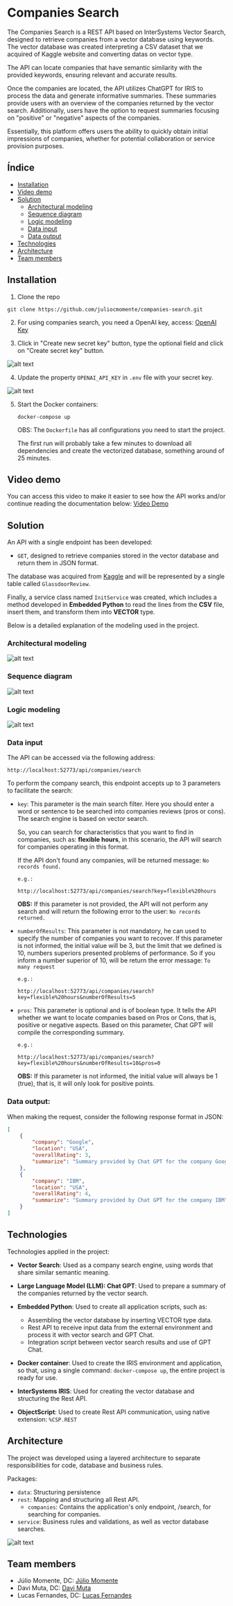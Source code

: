 # Companies Search
The Companies Search is a REST API based on InterSystems Vector Search, designed to retrieve companies from a vector database using keywords. The vector database was created interpreting a CSV dataset that we acquired of Kaggle website and converting datas on vector type.

The API can locate companies that have semantic similarity with the provided keywords, ensuring relevant and accurate results.

Once the companies are located, the API utilizes ChatGPT for IRIS to process the data and generate informative summaries. These summaries provide users with an overview of the companies returned by the vector search. Additionally, users have the option to request summaries focusing on "positive" or "negative" aspects of the companies.

Essentially, this platform offers users the ability to quickly obtain initial impressions of companies, whether for potential collaboration or service provision purposes.

## Índice

- [Installation](#Installation)
- [Video demo](#Video-demo)
- [Solution](#Solution)
    - [Architectural modeling](#Architectural-modeling)
    - [Sequence diagram](#Sequence-diagram)
    - [Logic modeling](#Logic-modeling)
    - [Data input](#Data-input)
    - [Data output](#Data-output)
- [Technologies](#Technologies)
- [Architecture](#Architecture)
- [Team members](#Team-members)

## Installation

1. Clone the repo
```Shell
git clone https://github.com/juliocmomente/companies-search.git
```

2. For using companies search, you need a OpenAI key, access: [OpenAI Key](https://platform.openai.com/api-keys)

3. Click in "Create new secret key" button, type the optional field and click on "Create secret key" button.

![alt text](https://raw.githubusercontent.com/juliocmomente/companies-search/main/assets/create-new-secret-key.png)

4. Update the property `OPENAI_API_KEY` in `.env` file with your secret key.

![alt text](https://raw.githubusercontent.com/juliocmomente/companies-search/main/assets/env-file-example.png)

5. Start the Docker containers:
    ```Shell
    docker-compose up
    ```
    OBS: The `Dockerfile` has all configurations you need to start the project. 
    
    The first run will probably take a few minutes to download all dependencies and create the vectorized database, something around of 25 minutes.

## Video demo

You can access this video to make it easier to see how the API works and/or continue reading the documentation below:
[Video Demo](https://www.youtube.com/watch?v=OVc47AY-S9k)

## Solution

An API with a single endpoint has been developed:

* `GET`, designed to retrieve companies stored in the vector database and return them in JSON format.

The database was acquired from [Kaggle](https://www.kaggle.com/datasets/davidgauthier/glassdoor-job-reviews/data) and will be represented by a single table called `GlassdoorReview`.

Finally, a service class named `InitService` was created, which includes a method developed in **Embedded Python** to read the lines from the **CSV** file, insert them, and transform them into **VECTOR** type.

Below is a detailed explanation of the modeling used in the project.

### Architectural modeling

![alt text](https://raw.githubusercontent.com/juliocmomente/companies-search/main/assets/architectural-modeling.png)

### Sequence diagram

![alt text](https://raw.githubusercontent.com/juliocmomente/companies-search/main/assets/sequence-diagram.png)

### Logic modeling

![alt text](https://raw.githubusercontent.com/juliocmomente/companies-search/main/assets/logic-modeling.png)

### Data input

The API can be accessed via the following address: 

```Shell 
http://localhost:52773/api/companies/search
```
To perform the company search, this endpoint accepts up to 3 parameters to facilitate the search:

* `key`: This parameter is the main search filter. Here you should enter a word or sentence to be searched into companies reviews (pros or cons). The search engine is based on vector search. 

    So, you can search for characteristics that you want to find in companies, such as: **flexible hours**, in this scenario, the API will search for companies operating in this format.

    If the API don't found any companies, will be returned message: `No records found.`

    `e.g.:` 
    ```Shell
    http://localhost:52773/api/companies/search?key=flexible%20hours
    ```

    **OBS:** If this parameter is not provided, the API will not perform any search and will return the following error to the user: `No records returned.`

* `numberOfResults`: This parameter is not mandatory, he can used to specify the number of companies you want to recover. If this parameter is not informed, the initial value will be 3, but the limit that we defined is 10, numbers superiors presented problems of performance. 
    So if you inform a number superior of 10, will be return the error message: `To many request`

    `e.g.:` 
    ```Shell
    http://localhost:52773/api/companies/search?key=flexible%20hours&numberOfResults=5
    ```

* `pros`: This parameter is optional and is of boolean type. It tells the API whether we want to locate companies based on Pros or Cons, that is, positive or negative aspects. Based on this parameter, Chat GPT will compile the corresponding summary.

    `e.g.:` 
    ```Shell
    http://localhost:52773/api/companies/search?key=flexible%20hours&numberOfResults=10&pros=0
    ```
    **OBS:** If this parameter is not informed, the initial value will always be 1 (true), that is, it will only look for positive points.

### Data output:

When making the request, consider the following response format in JSON:

````json
[
    {
        "company": "Google",
        "location": "USA",
        "overallRating": 3,
        "summarize": "Summary provided by Chat GPT for the company Google"
    },
    {
        "company": "IBM",
        "location": "USA",
        "overallRating": 4,
        "summarize": "Summary provided by Chat GPT for the company IBM"
    }
]
````

## Technologies

Technologies applied in the project:
- **Vector Search**: Used as a company search engine, using words that share similar semantic meaning.
    
- **Large Language Model (LLM): Chat GPT**: Used to prepare a summary of the companies returned by the vector search.

- **Embedded Python**: Used to create all application scripts, such as:
    - Assembling the vector database by inserting VECTOR type data.
    - Rest API to receive input data from the external environment and process it with vector search and GPT Chat.
    - Integration script between vector search results and use of GPT Chat.

- **Docker container**: Used to create the IRIS environment and application, so that, using a single command: `docker-compose up`, the entire project is ready for use.

- **InterSystems IRIS**: Used for creating the vector database and structuring the Rest API.

- **ObjectScript**: Used to create Rest API communication, using native extension: `%CSP.REST`

## Architecture

The project was developed using a layered architecture to separate responsibilities for code, database and business rules.

Packages: 
* `data`: Structuring persistence
* `rest`: Mapping and structuring all Rest API.
    * `companies`: Contains the application's only endpoint, /search, for searching for companies.
* `service`: Business rules and validations, as well as vector database searches.

![alt text](https://raw.githubusercontent.com/juliocmomente/companies-search/main/assets/package.png)

## Team members

- Júlio Momente, DC: [Júlio Momente](https://community.intersystems.com/user/julio-momente)
- Davi Muta, DC: [Davi Muta](https://community.intersystems.com/user/davi-massaru-teixeira-muta)
- Lucas Fernandes, DC: [Lucas Fernandes](https://community.intersystems.com/user/lucas-fernandes-2)


